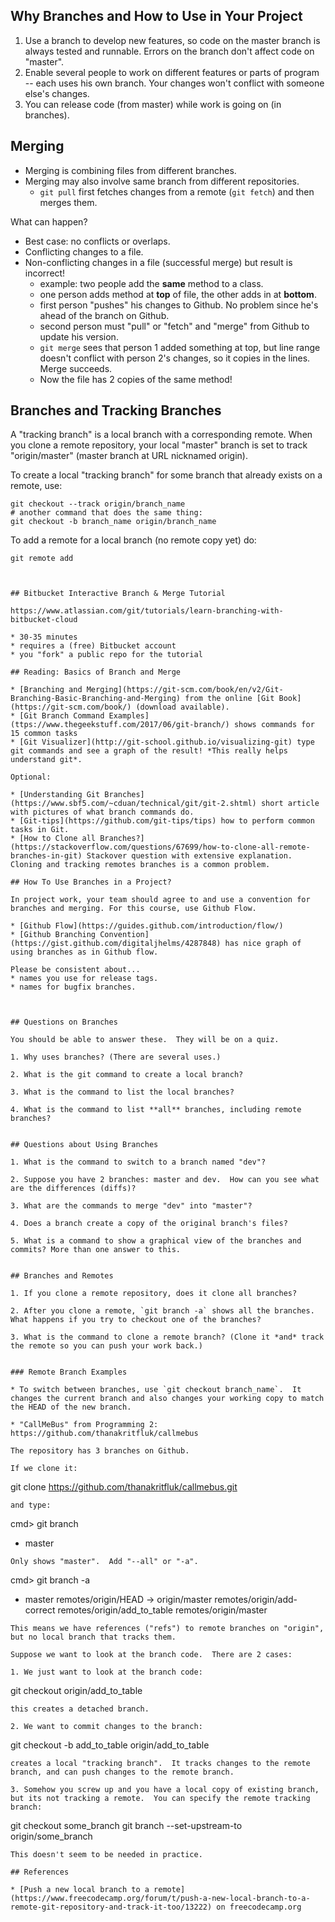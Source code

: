 ## Why Branches and How to Use in Your Project

1. Use a branch to develop new features, so code on the master branch is always tested and runnable.  Errors on the branch don't affect code on "master".
2. Enable several people to work on different features or parts of program -- each uses his own branch.  Your changes won't conflict with someone else's changes.
3. You can release code (from master) while work is going on (in branches).

## Merging

* Merging is combining files from different branches.  
* Merging may also involve same branch from different repositories.
    - `git pull` first fetches changes from a remote (`git fetch`) and then merges them.

What can happen?

* Best case: no conflicts or overlaps.
* Conflicting changes to a file.
* Non-conflicting changes in a file (successful merge) but result is incorrect!
    - example: two people add the **same** method to a class.
    - one person adds method at **top** of file, the other adds in at **bottom**.
    - first person "pushes" his changes to Github.  No problem since he's ahead of the branch on Github.
    - second person must "pull" or "fetch" and "merge" from Github to update his version.
    - `git merge` sees that person 1 added something at top, but line range doesn't conflict with person 2's changes, so it copies in the lines.   Merge succeeds.
    - Now the file has 2 copies of the same method!

## Branches and Tracking Branches

A "tracking branch" is a local branch with a corresponding remote.
When you clone a remote repository, your local "master" branch is
set to track "origin/master" (master branch at URL nicknamed origin).

To create a local "tracking branch" for some branch that already
exists on a remote, use:
```
git checkout --track origin/branch_name
# another command that does the same thing:
git checkout -b branch_name origin/branch_name
```

To add a remote for a local branch (no remote copy yet) do:
```
git remote add 



## Bitbucket Interactive Branch & Merge Tutorial

https://www.atlassian.com/git/tutorials/learn-branching-with-bitbucket-cloud

* 30-35 minutes
* requires a (free) Bitbucket account
* you "fork" a public repo for the tutorial

## Reading: Basics of Branch and Merge

* [Branching and Merging](https://git-scm.com/book/en/v2/Git-Branching-Basic-Branching-and-Merging) from the online [Git Book](https://git-scm.com/book/) (download available).
* [Git Branch Command Examples](ttps://www.thegeekstuff.com/2017/06/git-branch/) shows commands for 15 common tasks
* [Git Visualizer](http://git-school.github.io/visualizing-git) type git commands and see a graph of the result! *This really helps understand git*. 

Optional:

* [Understanding Git Branches](https://www.sbf5.com/~cduan/technical/git/git-2.shtml) short article with pictures of what branch commands do.
* [Git-tips](https://github.com/git-tips/tips) how to perform common tasks in Git. 
* [How to Clone all Branches?](https://stackoverflow.com/questions/67699/how-to-clone-all-remote-branches-in-git) Stackover question with extensive explanation. Cloning and tracking remotes branches is a common problem.

## How To Use Branches in a Project?

In project work, your team should agree to and use a convention for branches and merging. For this course, use Github Flow.

* [Github Flow](https://guides.github.com/introduction/flow/)
* [Github Branching Convention](https://gist.github.com/digitaljhelms/4287848) has nice graph of using branches as in Github flow.

Please be consistent about...
* names you use for release tags.  
* names for bugfix branches.



## Questions on Branches

You should be able to answer these.  They will be on a quiz.

1. Why uses branches? (There are several uses.)

2. What is the git command to create a local branch?

3. What is the command to list the local branches?

4. What is the command to list **all** branches, including remote branches?


## Questions about Using Branches

1. What is the command to switch to a branch named "dev"?

2. Suppose you have 2 branches: master and dev.  How can you see what are the differences (diffs)?

3. What are the commands to merge "dev" into "master"?

4. Does a branch create a copy of the original branch's files?

5. What is a command to show a graphical view of the branches and commits? More than one answer to this.


## Branches and Remotes

1. If you clone a remote repository, does it clone all branches?

2. After you clone a remote, `git branch -a` shows all the branches. What happens if you try to checkout one of the branches?

3. What is the command to clone a remote branch? (Clone it *and* track the remote so you can push your work back.)


### Remote Branch Examples

* To switch between branches, use `git checkout branch_name`.  It changes the current branch and also changes your working copy to match the HEAD of the new branch.  

* "CallMeBus" from Programming 2: https://github.com/thanakritfluk/callmebus

The repository has 3 branches on Github.

If we clone it:
```
git clone https://github.com/thanakritfluk/callmebus.git
```
and type:
```
cmd> git branch
* master
```
Only shows "master".  Add "--all" or "-a".
```
cmd> git branch -a
* master
  remotes/origin/HEAD -> origin/master
  remotes/origin/add-correct
  remotes/origin/add_to_table
  remotes/origin/master
```
This means we have references ("refs") to remote branches on "origin", but no local branch that tracks them.

Suppose we want to look at the branch code.  There are 2 cases:

1. We just want to look at the branch code:
```
git checkout origin/add_to_table
```
this creates a detached branch.  

2. We want to commit changes to the branch:
```
git checkout -b add_to_table origin/add_to_table
```
creates a local "tracking branch".  It tracks changes to the remote branch, and can push changes to the remote branch.

3. Somehow you screw up and you have a local copy of existing branch,
but its not tracking a remote.  You can specify the remote tracking branch:
```
git checkout some_branch
git branch --set-upstream-to  origin/some_branch
```
This doesn't seem to be needed in practice.

## References

* [Push a new local branch to a remote](https://www.freecodecamp.org/forum/t/push-a-new-local-branch-to-a-remote-git-repository-and-track-it-too/13222) on freecodecamp.org


